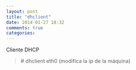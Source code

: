 ```yaml
---
layout: post
title: "dhclient"
date: 2014-01-27 18:32
comments: true
categories: 
---
```

Cliente DHCP

>\# dhclient eth0  (modifica la ip de la máquina)

